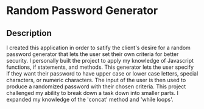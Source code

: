 # Random Password Generator

## Description

I created this application in order to satify the client's desire for a random password generator that lets the user set their own criteria for better security. I personally built the project to apply my knowledge of Javascript functions, if statements, and methods.  This generator lets the user specify if they want their password to have upper case or lower case letters, special characters, or numeric characters. The input of the user is then used to produce a randomized password with their chosen criteria. This project challenged my ability to break down a task down into smaller parts. I expanded my knowledge of the 'concat' method and 'while loops'. 



